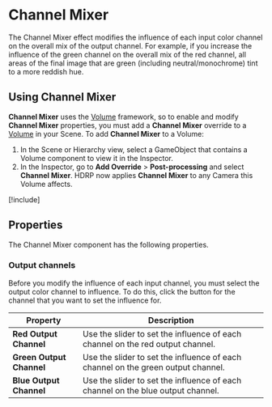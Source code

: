 # Channel Mixer

The Channel Mixer effect modifies the influence of each input color channel on the overall mix of the output channel. For example, if you increase the influence of the green channel on the overall mix of the red channel, all areas of the final image that are green (including neutral/monochrome) tint to a more reddish hue.

## Using Channel Mixer

**Channel Mixer** uses the [Volume](understand-volumes.md) framework, so to enable and modify **Channel Mixer** properties, you must add a **Channel Mixer** override to a [Volume](understand-volumes.md) in your Scene. To add **Channel Mixer** to a Volume:

1. In the Scene or Hierarchy view, select a GameObject that contains a Volume component to view it in the Inspector.
2. In the Inspector, go to **Add Override** > **Post-processing** and select **Channel Mixer**. HDRP now applies **Channel Mixer** to any Camera this Volume affects.

[!include[](snippets/volume-override-api.md)]

## Properties

The Channel Mixer component has the following properties.

### Output channels

Before you modify the influence of each input channel, you must select the output color channel to influence. To do this, click the button for the channel that you want to set the influence for.

| **Property** | **Description**                                              |
| ------------ | ------------------------------------------------------------ |
| **Red Output Channel**      | Use the slider to set the influence of each channel on the red output channel. |
| **Green Output Channel**    | Use the slider to set the influence of each channel on the green output channel. |
| **Blue Output Channel**     | Use the slider to set the influence of each channel on the blue output channel. |
